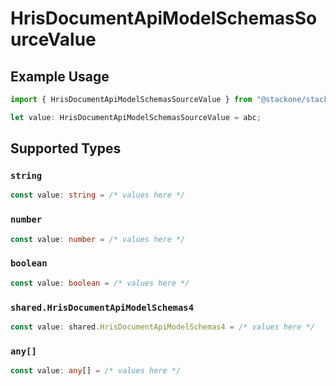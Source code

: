 # HrisDocumentApiModelSchemasSourceValue

## Example Usage

```typescript
import { HrisDocumentApiModelSchemasSourceValue } from "@stackone/stackone-client-ts/sdk/models/shared";

let value: HrisDocumentApiModelSchemasSourceValue = abc;
```

## Supported Types

### `string`

```typescript
const value: string = /* values here */
```

### `number`

```typescript
const value: number = /* values here */
```

### `boolean`

```typescript
const value: boolean = /* values here */
```

### `shared.HrisDocumentApiModelSchemas4`

```typescript
const value: shared.HrisDocumentApiModelSchemas4 = /* values here */
```

### `any[]`

```typescript
const value: any[] = /* values here */
```

